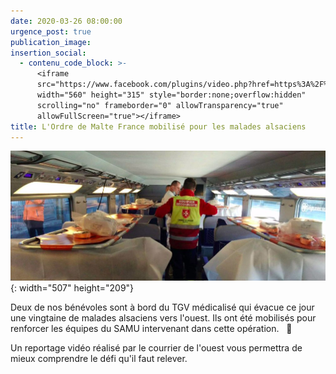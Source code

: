 ```yaml
---
date: 2020-03-26 08:00:00
urgence_post: true
publication_image:
insertion_social:
  - contenu_code_block: >-
      <iframe
      src="https://www.facebook.com/plugins/video.php?href=https%3A%2F%2Fwww.facebook.com%2Fsamuparis%2Fvideos%2F959094964488727%2F&show_text=0&width=560"
      width="560" height="315" style="border:none;overflow:hidden"
      scrolling="no" frameborder="0" allowTransparency="true"
      allowFullScreen="true"></iframe>
title: L'Ordre de Malte France mobilisé pour les malades alsaciens
---
```


![](/uploads/image-tgv.png){: width="507" height="209"}

Deux de nos b&eacute;n&eacute;voles sont &agrave; bord du TGV m&eacute;dicalis&eacute; qui &eacute;vacue ce jour une vingtaine de malades alsaciens vers l'ouest. Ils ont &eacute;t&eacute; mobilis&eacute;s pour renforcer les &eacute;quipes du SAMU intervenant dans cette op&eacute;ration. &nbsp; 🙌

Un reportage vid&eacute;o r&eacute;alis&eacute; par le courrier de l'ouest vous permettra de mieux comprendre le d&eacute;fi qu'il faut relever.
